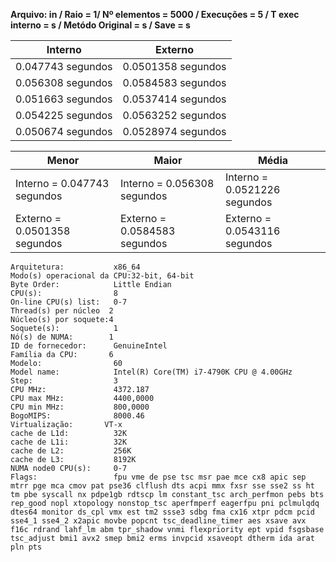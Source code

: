 **Arquivo: in / Raio = 1/ Nº elementos = 5000 / Execuções = 5 / T exec interno = s / Metódo Original = s / Save = s**
 
| Interno | Externo |
|---------| ------- |
|0.047743 segundos |0.0501358 segundos |
|0.056308 segundos |0.0584583 segundos |
|0.051663 segundos |0.0537414 segundos |
|0.054225 segundos |0.0563252 segundos |
|0.050674 segundos |0.0528974 segundos |

|Menor|Maior|Média|
|------|------|------|
|Interno = 0.047743 segundos |Interno = 0.056308 segundos |Interno = 0.0521226 segundos |
|Externo = 0.0501358 segundos |Externo = 0.0584583 segundos |Externo = 0.0543116 segundos |
```<code>
Arquitetura:           x86_64
Modo(s) operacional da CPU:32-bit, 64-bit
Byte Order:            Little Endian
CPU(s):                8
On-line CPU(s) list:   0-7
Thread(s) per núcleo  2
Núcleo(s) por soquete:4
Soquete(s):            1
Nó(s) de NUMA:        1
ID de fornecedor:      GenuineIntel
Família da CPU:       6
Modelo:                60
Model name:            Intel(R) Core(TM) i7-4790K CPU @ 4.00GHz
Step:                  3
CPU MHz:               4372.187
CPU max MHz:           4400,0000
CPU min MHz:           800,0000
BogoMIPS:              8000.46
Virtualização:       VT-x
cache de L1d:          32K
cache de L1i:          32K
cache de L2:           256K
cache de L3:           8192K
NUMA node0 CPU(s):     0-7
Flags:                 fpu vme de pse tsc msr pae mce cx8 apic sep mtrr pge mca cmov pat pse36 clflush dts acpi mmx fxsr sse sse2 ss ht tm pbe syscall nx pdpe1gb rdtscp lm constant_tsc arch_perfmon pebs bts rep_good nopl xtopology nonstop_tsc aperfmperf eagerfpu pni pclmulqdq dtes64 monitor ds_cpl vmx est tm2 ssse3 sdbg fma cx16 xtpr pdcm pcid sse4_1 sse4_2 x2apic movbe popcnt tsc_deadline_timer aes xsave avx f16c rdrand lahf_lm abm tpr_shadow vnmi flexpriority ept vpid fsgsbase tsc_adjust bmi1 avx2 smep bmi2 erms invpcid xsaveopt dtherm ida arat pln pts
